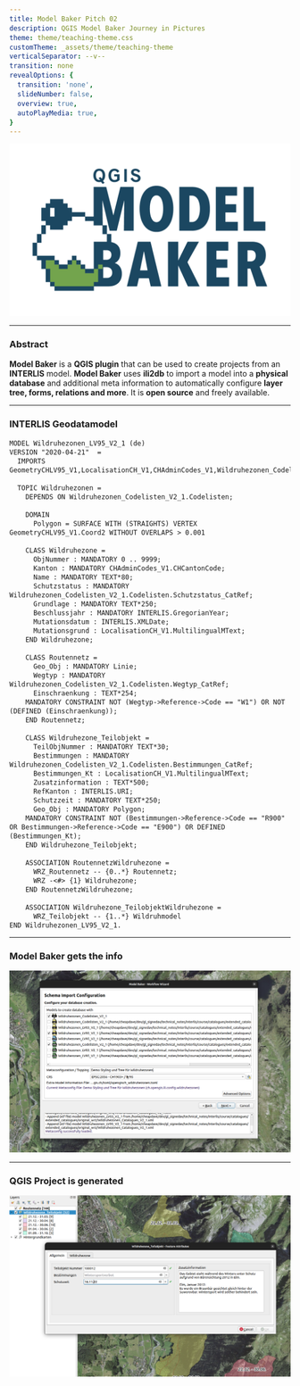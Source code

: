 ```yaml
---
title: Model Baker Pitch 02
description: QGIS Model Baker Journey in Pictures
theme: theme/teaching-theme.css
customTheme: _assets/theme/teaching-theme
verticalSeparator: --v--
transition: none
revealOptions: {
  transition: 'none',
  slideNumber: false,
  overview: true,
  autoPlayMedia: true,
}
---
```


![Logo](./assets/modelbaker_logo.png)

---

### Abstract

**Model Baker** is a **QGIS plugin** that can be used to create projects from an **INTERLIS** model. **Model Baker** uses **ili2db** to import a model into a **physical database** and additional meta information to automatically configure **layer tree, forms, relations and more**. It is **open source** and freely available.

---

### INTERLIS Geodatamodel

<!-- We have **INTERLIS** INTERLIS geodata models locally or on an online repository.-->

```
MODEL Wildruhezonen_LV95_V2_1 (de)
VERSION "2020-04-21"  =
  IMPORTS GeometryCHLV95_V1,LocalisationCH_V1,CHAdminCodes_V1,Wildruhezonen_Codelisten_V2_1;

  TOPIC Wildruhezonen =
    DEPENDS ON Wildruhezonen_Codelisten_V2_1.Codelisten;

    DOMAIN
      Polygon = SURFACE WITH (STRAIGHTS) VERTEX GeometryCHLV95_V1.Coord2 WITHOUT OVERLAPS > 0.001

    CLASS Wildruhezone =
      ObjNummer : MANDATORY 0 .. 9999;
      Kanton : MANDATORY CHAdminCodes_V1.CHCantonCode;
      Name : MANDATORY TEXT*80;
      Schutzstatus : MANDATORY Wildruhezonen_Codelisten_V2_1.Codelisten.Schutzstatus_CatRef;
      Grundlage : MANDATORY TEXT*250;
      Beschlussjahr : MANDATORY INTERLIS.GregorianYear;
      Mutationsdatum : INTERLIS.XMLDate;
      Mutationsgrund : LocalisationCH_V1.MultilingualMText;
    END Wildruhezone;

    CLASS Routennetz =
      Geo_Obj : MANDATORY Linie;
      Wegtyp : MANDATORY Wildruhezonen_Codelisten_V2_1.Codelisten.Wegtyp_CatRef;
      Einschraenkung : TEXT*254;
    MANDATORY CONSTRAINT NOT (Wegtyp->Reference->Code == "W1") OR NOT (DEFINED (Einschraenkung));
    END Routennetz;

    CLASS Wildruhezone_Teilobjekt =
      TeilObjNummer : MANDATORY TEXT*30;
      Bestimmungen : MANDATORY Wildruhezonen_Codelisten_V2_1.Codelisten.Bestimmungen_CatRef;
      Bestimmungen_Kt : LocalisationCH_V1.MultilingualMText;
      Zusatzinformation : TEXT*500;
      RefKanton : INTERLIS.URI;
      Schutzzeit : MANDATORY TEXT*250;
      Geo_Obj : MANDATORY Polygon;
    MANDATORY CONSTRAINT NOT (Bestimmungen->Reference->Code == "R900" OR Bestimmungen->Reference->Code == "E900") OR DEFINED (Bestimmungen_Kt);
    END Wildruhezone_Teilobjekt;

    ASSOCIATION RoutennetzWildruhezone =
      WRZ_Routennetz -- {0..*} Routennetz;
      WRZ -<#> {1} Wildruhezone;
    END RoutennetzWildruhezone;

    ASSOCIATION Wildruhezone_TeilobjektWildruhezone =
      WRZ_Teilobjekt -- {1..*} Wildruhmodel
END Wildruhezonen_LV95_V2_1.
```

---

### Model Baker gets the info

![wizard](./assets/modelbaker_wizard.png)

<!-- **Model Baker** finds the relevant information and creates the database using **ili2db**.-->

---

### QGIS Project is generated

<!-- Database and INTERLIS metadata are analyzed to automatically configure a QGIS project with layertree, forms, relations and much more.-->

![projekt](./assets/modelbaker_projekt.png)


